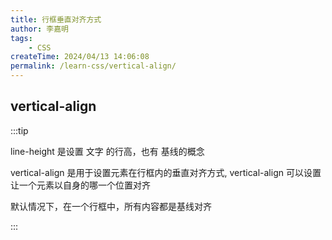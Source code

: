 ```yaml
---
title: 行框垂直对齐方式
author: 李嘉明
tags:
    - CSS
createTime: 2024/04/13 14:06:08
permalink: /learn-css/vertical-align/
---
```



## vertical-align

:::tip

line-height 是设置 文字 的行高，也有 基线的概念

vertical-align 是用于设置元素在行框内的垂直对齐方式, vertical-align 可以设置让一个元素以自身的哪一个位置对齐

默认情况下，在一个行框中，所有内容都是基线对齐


:::